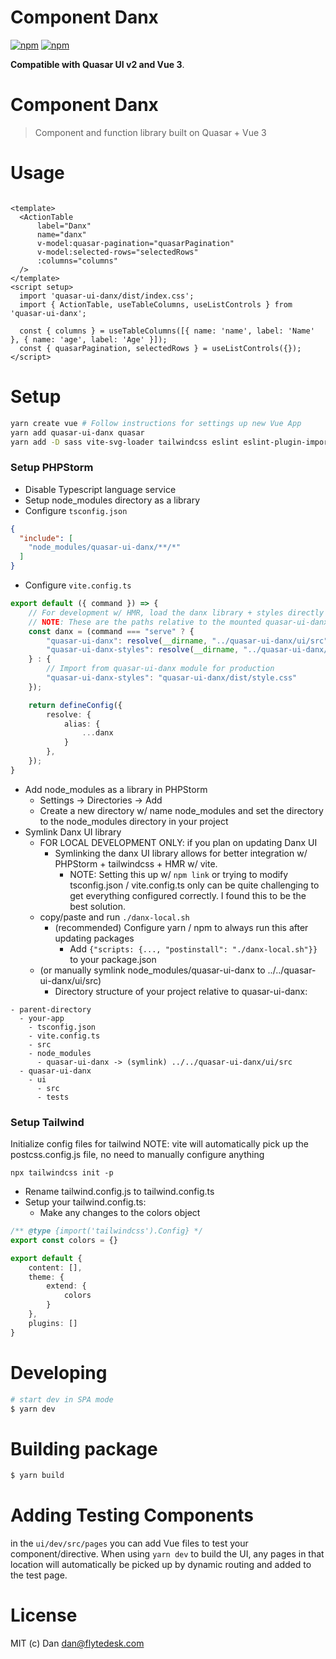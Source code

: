 # Component Danx

[![npm](https://img.shields.io/npm/v/quasar-ui-danx.svg?label=quasar-ui-danx)](https://www.npmjs.com/package/quasar-ui-danx)
[![npm](https://img.shields.io/npm/dt/quasar-ui-danx.svg)](https://www.npmjs.com/package/quasar-ui-danx)

**Compatible with Quasar UI v2 and Vue 3**.

# Component Danx

> Component and function library built on Quasar + Vue 3

# Usage

```vue

<template>
  <ActionTable
      label="Danx"
      name="danx"
      v-model:quasar-pagination="quasarPagination"
      v-model:selected-rows="selectedRows"
      :columns="columns"
  />
</template>
<script setup>
  import 'quasar-ui-danx/dist/index.css';
  import { ActionTable, useTableColumns, useListControls } from 'quasar-ui-danx';

  const { columns } = useTableColumns([{ name: 'name', label: 'Name' }, { name: 'age', label: 'Age' }]);
  const { quasarPagination, selectedRows } = useListControls({});
</script>
```

# Setup

```bash
yarn create vue # Follow instructions for settings up new Vue App
yarn add quasar-ui-danx quasar
yarn add -D sass vite-svg-loader tailwindcss eslint eslint-plugin-import autoprefixer
```

### Setup PHPStorm

* Disable Typescript language service
* Setup node_modules directory as a library
* Configure `tsconfig.json`

```json
{
  "include": [
    "node_modules/quasar-ui-danx/**/*"
  ]
}
```

* Configure `vite.config.ts`

```ts
export default ({ command }) => {
    // For development w/ HMR, load the danx library + styles directly from the directory
    // NOTE: These are the paths relative to the mounted quasar-ui-danx directory inside the mva docker container
    const danx = (command === "serve" ? {
        "quasar-ui-danx": resolve(__dirname, "../quasar-ui-danx/ui/src"),
        "quasar-ui-danx-styles": resolve(__dirname, "../quasar-ui-danx/src/styles/index.scss")
    } : {
        // Import from quasar-ui-danx module for production
        "quasar-ui-danx-styles": "quasar-ui-danx/dist/style.css"
    });

    return defineConfig({
        resolve: {
            alias: {
                ...danx
            }
        },
    });
}
```

* Add node_modules as a library in PHPStorm
    * Settings -> Directories -> Add
    * Create a new directory w/ name node_modules and set the directory to the node_modules directory in your project
* Symlink Danx UI library
    * FOR LOCAL DEVELOPMENT ONLY: if you plan on updating Danx UI
        * Symlinking the danx UI library allows for better integration w/ PHPStorm + tailwindcss + HMR w/ vite.
            * NOTE: Setting this up w/ `npm link` or trying to modify tsconfig.json / vite.config.ts only can be quite
              challenging to get everything configured correctly. I found this to be the best solution.
    * copy/paste and run `./danx-local.sh`
        * (recommended) Configure yarn / npm to always run this after updating packages
            * Add `{"scripts: {..., "postinstall": "./danx-local.sh"}}` to your package.json
    * (or manually symlink node_modules/quasar-ui-danx to ../../quasar-ui-danx/ui/src)
        * Directory structure of your project relative to quasar-ui-danx:

```
- parent-directory
  - your-app
    - tsconfig.json
    - vite.config.ts
    - src
    - node_modules
      - quasar-ui-danx -> (symlink) ../../quasar-ui-danx/ui/src
  - quasar-ui-danx
    - ui
      - src
      - tests
```

### Setup Tailwind

Initialize config files for tailwind
NOTE: vite will automatically pick up the postcss.config.js file, no need to manually configure anything

```
npx tailwindcss init -p
```

* Rename tailwind.config.js to tailwind.config.ts
* Setup your tailwind.config.ts:
    * Make any changes to the colors object

```ts
/** @type {import('tailwindcss').Config} */
export const colors = {}

export default {
    content: [],
    theme: {
        extend: {
            colors
        }
    },
    plugins: []
}
```

# Developing

```bash
# start dev in SPA mode
$ yarn dev
```

# Building package

```bash
$ yarn build
```

# Adding Testing Components

in the `ui/dev/src/pages` you can add Vue files to test your component/directive. When using `yarn dev` to build the UI,
any pages in that location will automatically be picked up by dynamic routing and added to the test page.

# License

MIT (c) Dan <dan@flytedesk.com>
